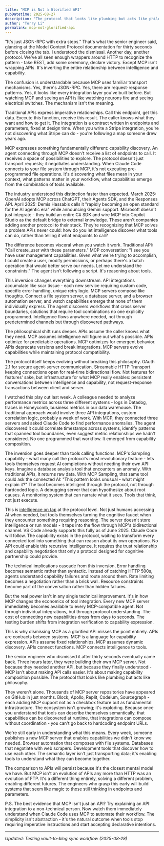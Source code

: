 ```yaml
---
title: "MCP is Not a Glorified API"
pubDatetime: 2025-08-27
description: "The protocol that looks like plumbing but acts like philosophy - how MCP fundamentally changes the agent-tool relationship"
author: "Terry Li"
permalink: mcp-not-glorified-api
---
```


"It's just JSON-RPC with extra steps." That's what the senior engineer said, glancing at the Model Context Protocol documentation for thirty seconds before closing the tab. I understood the dismissal. Another day, another protocol. We've all seen enough wrappers around HTTP to recognize the pattern - take REST, add some ceremony, declare victory. Except MCP isn't wrapping APIs. It's inverting the entire relationship between intelligence and capability.

The confusion is understandable because MCP uses familiar transport mechanisms. Yes, there's JSON-RPC. Yes, there are request-response patterns. Yes, it looks like every integration layer you've built before. But watching MCP and seeing an API is like watching neurons fire and seeing electrical switches. The mechanism isn't the meaning.

Traditional APIs express imperative relationships. Call this endpoint, get this data. Execute this function, receive this result. The caller knows what they want and how to get it. The integration is a contract written in endpoints and parameters, fixed at design time. When you write a Stripe integration, you're not discovering what Stripe can do - you're following a map someone drew years ago.

MCP expresses something fundamentally different: capability discovery. An agent connecting through MCP doesn't receive a list of endpoints to call. It receives a space of possibilities to explore. The protocol doesn't just transport requests; it negotiates understanding. When Claude Code connects to your file system through MCP, it's not executing pre-programmed file operations. It's discovering what files mean in your context, what patterns matter in your workflow, what capabilities emerge from the combination of tools available.

The industry understood this distinction faster than expected. March 2025: OpenAI adopts MCP across ChatGPT, their Agents SDK, and the Responses API. April 2025: Demis Hassabis calls it "rapidly becoming an open standard for the AI agentic era" while announcing Gemini support. Microsoft doesn't just integrate - they build an entire C# SDK and wire MCP into Copilot Studio as the default bridge to external knowledge. These aren't companies adding another protocol to their stack. They're recognizing that MCP solves a problem APIs never could: how do you let intelligence discover what tools can do, rather than telling it what endpoints to call?

The difference becomes visceral when you watch it work. Traditional API: "Call create_user with these parameters." MCP conversation: "I see you have user management capabilities. Given what we're trying to accomplish, I could create a user, modify permissions, or perhaps there's a batch operation that would better serve our needs. Let me understand the constraints." The agent isn't following a script. It's reasoning about tools.

This inversion changes everything downstream. API integrations accumulate like scar tissue - each new service requiring custom code, specific error handling, unique retry logic. MCP servers compose like thoughts. Connect a file system server, a database server, and a browser automation server, and watch capabilities emerge that none of them individually express. The agent discovers workflows that cross server boundaries, solutions that require tool combinations no one explicitly programmed. Intelligence flows anywhere needed, not through predetermined channels but through discovered pathways.

The philosophical shift runs deeper. APIs assume the caller knows what they need. MCP assumes intelligence will figure out what's possible. APIs optimize for predictable operations. MCP optimizes for emergent behavior. APIs deprecate versions and break integrations. MCP servers evolve capabilities while maintaining protocol compatibility.

The protocol itself keeps evolving without breaking this philosophy. OAuth 2.1 for secure agent-server communication. Streamable HTTP Transport keeping connections open for real-time bidirectional flow. Not features for features' sake, but infrastructure for what MCP really enables: persistent conversations between intelligence and capability, not request-response transactions between client and server.

I watched this play out last week. A colleague needed to analyze performance metrics across three different systems - logs in Datadog, traces in Honeycomb, business metrics in our data warehouse. The traditional approach would involve three API integrations, custom correlation logic, probably a week of work. With MCP, they connected three servers and asked Claude Code to find performance anomalies. The agent discovered it could correlate timestamps across systems, identify patterns that spanned tool boundaries, even suggest metric relationships we hadn't considered. No one programmed that workflow. It emerged from capability composition.

The inversion goes deeper than tools calling functions. MCP's Sampling capability - what many call the protocol's most revolutionary feature - lets tools themselves request AI completions without needing their own API keys. Imagine a database analysis tool that encounters an anomaly. With traditional APIs, it returns raw data. With MCP Sampling, that same tool could ask the connected AI: "This pattern looks unusual - what might explain it?" The tool becomes intelligent through the protocol, not through hardcoded logic. A debugging server that can hypothesize about root causes. A monitoring system that can narrate what it sees. Tools that think, not just execute.

This is [intelligence on tap](/posts/intelligence-on-tap/) at the protocol level. Not just humans accessing AI when needed, but tools themselves turning the cognitive faucet when they encounter something requiring reasoning. The server doesn't store intelligence or run models - it taps into the flow through MCP's bidirectional channel. VS Code already supports this fully as of June 2025. Claude Code will follow. The capability exists in the protocol, waiting to transform every connected tool into something that can reason about its own operations. No API could enable this recursive intelligence. It requires the trust relationship and capability negotiation that only a protocol designed for cognitive partnership could provide.

The technical implications cascade from this inversion. Error handling becomes semantic rather than syntactic. Instead of catching HTTP 500s, agents understand capability failures and route around them. Rate limiting becomes a negotiation rather than a brick wall. Resource constraints become part of the conversation rather than hidden failures.

But the real power isn't in any single technical improvement. It's in how MCP changes the economics of tool integration. Every new MCP server immediately becomes available to every MCP-compatible agent. Not through individual integrations, but through protocol understanding. The cost of connecting new capabilities drops from days to seconds. The testing burden shifts from integration verification to capability expression.

This is why dismissing MCP as a glorified API misses the point entirely. APIs are contracts between systems. MCP is a language for capability expression. APIs assume fixed relationships. MCP assumes dynamic discovery. APIs connect functions. MCP connects intelligence to tools.

The senior engineer who dismissed it after thirty seconds eventually came back. Three hours later, they were building their own MCP server. Not because they needed another API, but because they finally understood - MCP isn't about making API calls easier. It's about making capability composition possible. The protocol that looks like plumbing but acts like philosophy.

They weren't alone. Thousands of MCP server repositories have appeared on GitHub in just months. Block, Apollo, Replit, Codeium, Sourcegraph - each adding MCP support not as a checkbox feature but as fundamental infrastructure. The ecosystem isn't growing; it's exploding. Because once you understand that tools can describe themselves semantically, that capabilities can be discovered at runtime, that integrations can compose without coordination - you can't go back to hardcoding endpoint URLs.

We're still early in understanding what this means. Every week, someone publishes a new MCP server that enables capabilities we didn't know we needed. Browser automation that composes with file systems. Databases that negotiate with web scrapers. Development tools that discover how to use each other. The semantic layer isn't just transporting data; it's enabling tools to understand what they can become together.

The comparison to APIs will persist because it's the closest mental model we have. But MCP isn't an evolution of APIs any more than HTTP was an evolution of FTP. It's a different thing entirely, solving a different problem, enabling different futures. The engineers who grasp this early will build systems that seem like magic to those still thinking in endpoints and parameters.

P.S. The best evidence that MCP isn't just an API? Try explaining an API integration to a non-technical person. Now watch them immediately understand when Claude Code uses MCP to automate their workflow. The simplicity isn't abstraction - it's the natural outcome when tools stop requiring imperative instructions and start accepting declarative intentions.

---
*Updated: Testing vault-to-blog sync workflow (2025-08-28)*
